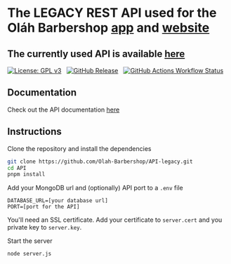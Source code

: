 # The LEGACY REST API used for the Oláh Barbershop [app](https://github.com/Olah-Barbershop/app) and [website](https://github.com/Olah-Barbershop/website)

## The currently used API is available [here](https://github.com/Olah-Barbershop/API)

[![License: GPL v3](https://img.shields.io/badge/License-GPLv3-blue.svg)](https://www.gnu.org/licenses/gpl-3.0) &nbsp;
[![GitHub Release](https://img.shields.io/github/v/release/Olah-Barbershop/API)](https://github.com/Olah-Barbershop/API-legacy/releases/latest) &nbsp;
[![GitHub Actions Workflow Status](https://img.shields.io/github/actions/workflow/status/Olah-Barbershop/API/test.yml?label=test)](https://github.com/Olah-Barbershop/API-legacy)

## Documentation
Check out the API documentation [here](DOCUMENTATION.md)

## Instructions
Clone the repository and install the dependencies
```sh
git clone https://github.com/Olah-Barbershop/API-legacy.git
cd API
pnpm install
```
Add your MongoDB url and (optionally) API port to a `.env` file
```env
DATABASE_URL=[your database url]
PORT=[port for the API]
```
You'll need an SSL certificate. Add your certificate to `server.cert` and you private key to `server.key`.

Start the server
```sh
node server.js
```
